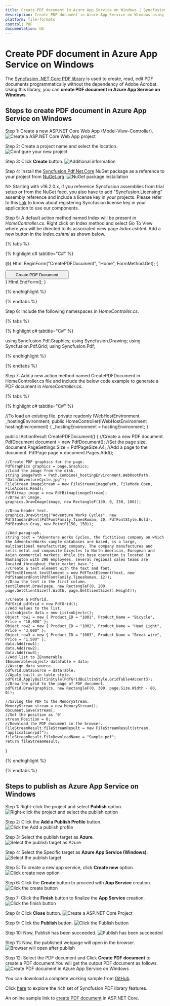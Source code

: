 ```yaml
---
title: Create PDF document in Azure App Service on Windows | Syncfusion
description: Create PDF document in Azure App Service on Windows using .NET Core PDF library without the dependency of Adobe Acrobat.
platform: file-formats
control: PDF
documentation: UG
---
```


# Create PDF document in Azure App Service on Windows

The [Syncfusion .NET Core PDF library](https://www.syncfusion.com/document-processing/pdf-framework/net-core) is used to create, read, edit PDF documents programmatically without the dependency of Adobe Acrobat. Using this library, you can **create PDF document in Azure App Service on Windows**.

## Steps to create PDF document in Azure App Service on Windows

Step 1: Create a new ASP.NET Core Web App (Model-View-Controller).
![Create a ASP.NET Core Web App project](Azure_images/Azure_app_service_windows/Create-net-core-web-app.png)

Step 2: Create a project name and select the location.
![Configure your new project](Azure_images/Azure_app_service_windows/project_configuration.png)

Step 3: Click **Create** button. 
![Additional information](Azure_images/Azure_app_service_windows/Framework_selection.png)

Step 4: Install the [Syncfusion.Pdf.Net.Core](https://www.nuget.org/packages/Syncfusion.Pdf.Net.Core/) NuGet package as a reference to your project from [NuGet.org](https://www.nuget.org/).
![NuGet package installation](Azure_images/Azure_app_service_windows/NuGet_package.png)

N> Starting with v16.2.0.x, if you reference Syncfusion assemblies from trial setup or from the NuGet feed, you also have to add "Syncfusion.Licensing" assembly reference and include a license key in your projects. Please refer to this [link](https://help.syncfusion.com/common/essential-studio/licensing/overview) to know about registering Syncfusion license key in your application to use our components.

Step 5: A default action method named Index will be present in *HomeController.cs*. Right click on Index method and select Go To View where you will be directed to its associated view page *Index.cshtml*. Add a new button in the *Index.cshtml* as shown below.

{% tabs %}

{% highlight c# tabtitle="C#" %}

@{
    Html.BeginForm("CreatePDFDocument", "Home", FormMethod.Get);
    {
        <div>
            <input type="submit" value="Create PDF Document" style="width:200px;height:27px" />
        </div>
    }
    Html.EndForm();
}

{% endhighlight %}

{% endtabs %}

Step 6: Include the following namespaces in *HomeController.cs*.

{% tabs %}

{% highlight c# tabtitle="C#" %}

using Syncfusion.Pdf.Graphics;
using Syncfusion.Drawing;
using Syncfusion.Pdf.Grid;
using Syncfusion.Pdf;

{% endhighlight %}

{% endtabs %}

Step 7: Add a new action method named CreatePDFDocument in HomeController.cs file and include the below code example to generate a PDF document in *HomeController.cs*. 

{% tabs %}

{% highlight c# tabtitle="C#" %}

//To load an existing file. 
private readonly IWebHostEnvironment _hostingEnvironment;
public HomeController(IWebHostEnvironment hostingEnvironment)
{
    _hostingEnvironment = hostingEnvironment;
}

public IActionResult CreatePDFDocument()
{
    //Create a new PDF document.
    PdfDocument document = new PdfDocument();
    //Set the page size.
    document.PageSettings.Size = PdfPageSize.A4;
    //Add a page to the document.
    PdfPage page = document.Pages.Add();

    //Create PDF graphics for the page.
    PdfGraphics graphics = page.Graphics;
    //Load the image from the disk.
    string imagePath = Path.Combine(_hostingEnvironment.WebRootPath, "Data/AdventureCycle.jpg");
    FileStream imageStream = new FileStream(imagePath, FileMode.Open, FileAccess.Read);
    PdfBitmap image = new PdfBitmap(imageStream);
    //Draw an image.
    graphics.DrawImage(image, new RectangleF(130, 0, 250, 100));

    //Draw header text. 
    graphics.DrawString("Adventure Works Cycles", new PdfStandardFont(PdfFontFamily.TimesRoman, 20, PdfFontStyle.Bold), PdfBrushes.Gray, new PointF(150, 150));

    //Add paragraph. 
    string text = "Adventure Works Cycles, the fictitious company on which the AdventureWorks sample databases are based, is a large, multinational manufacturing company. The company manufactures and sells metal and composite bicycles to North American, European and Asian commercial markets. While its base operation is located in Washington with 290 employees, several regional sales teams are located throughout their market base.";
    //Create a text element with the text and font.
    PdfTextElement textElement = new PdfTextElement(text, new PdfStandardFont(PdfFontFamily.TimesRoman, 12));
    //Draw the text in the first column.
    textElement.Draw(page, new RectangleF(0, 200, page.GetClientSize().Width, page.GetClientSize().Height));

    //Create a PdfGrid.
    PdfGrid pdfGrid = new PdfGrid();
    //Add values to the list.
    List<object> data = new List<object>();
    Object row1 = new { Product_ID = "1001", Product_Name = "Bicycle", Price = "10,000" };
    Object row2 = new { Product_ID = "1002", Product_Name = "Head Light", Price = "3,000" };
    Object row3 = new { Product_ID = "1003", Product_Name = "Break wire", Price = "1,500" };
    data.Add(row1);
    data.Add(row2);
    data.Add(row3);
    //Add list to IEnumerable.
    IEnumerable<object> dataTable = data;
    //Assign data source.
    pdfGrid.DataSource = dataTable;
    //Apply built-in table style.
    pdfGrid.ApplyBuiltinStyle(PdfGridBuiltinStyle.GridTable4Accent3);
    //Draw the grid to the page of PDF document.
    pdfGrid.Draw(graphics, new RectangleF(0, 300, page.Size.Width - 80, 0));

    //Saving the PDF to the MemoryStream.
    MemoryStream stream = new MemoryStream();
    document.Save(stream);
    //Set the position as '0'.
    stream.Position = 0;
    //Download the PDF document in the browser.
    FileStreamResult fileStreamResult = new FileStreamResult(stream, "application/pdf");
    fileStreamResult.FileDownloadName = "Sample.pdf";
    return fileStreamResult;
}

{% endhighlight %}

{% endtabs %}

## Steps to publish as Azure App Service on Windows 

Step 1: Right-click the project and select **Publish** option.
![Right-click the project and select the publish option](Azure_images/Azure_app_service_windows/Publish_button_screenshot.png)

Step 2: Click the **Add a Publish Profile** button.
![Click the Add a publish profile](Azure_images/Azure_app_service_windows/Publish_profile_screenshot.png)

Step 3: Select the publish target as **Azure**.
![Select the publish target as Azure](Azure_images/Azure_app_service_windows/Select_target.png)

Step 4: Select the Specific target as **Azure App Service (Windows)**.
![Select the publish target](Azure_images/Azure_app_service_windows/Select_azure-app-service-windows.png)

Step 5: To create a new app service, click **Create new** option.
![Click create new option](Azure_images/Azure_app_service_windows/Create_new_app_service.png)

Step 6: Click the **Create** button to proceed with **App Service** creation.
![Click the create button](Azure_images/Azure_app_service_windows/App_service_details.png)

Step 7: Click the **Finish** button to finalize the **App Service** creation.
![Click the finish button](Azure_images/Azure_app_service_windows/Finish_app_service.png)

Step 8: Click **Close** button.
![Create a ASP.NET Core Project](Azure_images/Azure_app_service_windows/profile_creation_success.png)

Step 9: Click the **Publish** button.
![Click the Publish button](Azure_images/Azure_app_service_windows/Publish_app_service.png)

Step 10: Now, Publish has been succeeded.
![Publish has been succeeded](Azure_images/Azure_app_service_windows/Publish_link.png)

Step 11: Now, the published webpage will open in the browser. 
![Browser will open after publish](Azure_images/Azure_app_service_windows/WebView.png)

Step 12: Select the PDF document and Click **Create PDF document** to create a PDF document.You will get the output PDF document as follows.
![Create PDF document in Azure App Service on Windows](Azure_images/Azure_app_service_windows/Output_screenshot.png)

You can download a complete working sample from [GitHub](https://github.com/SyncfusionExamples/PDF-Examples/tree/master/Getting%20Started/Azure/Azure%20App%20Service).

Click [here](https://www.syncfusion.com/document-processing/pdf-framework/net-core) to explore the rich set of Syncfusion PDF library features. 

An online sample link to [create PDF document](https://ej2.syncfusion.com/aspnetcore/PDF/HelloWorld#/bootstrap5) in ASP.NET Core. 